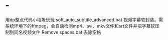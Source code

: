 # -
用dp整点代码小垃圾玩玩
soft_auto_subtitle_advanced.bat 视频字幕软封装。需系统环境下的ffmpeg，会自动检测mp4、avi、mkv文件和srt文件并把字幕软压制到同名视频文件
Remove spaces.bat 去除空格

